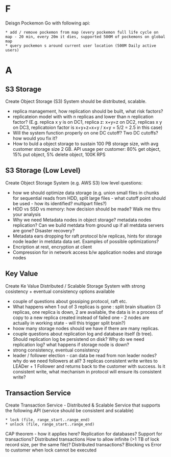 # F

Deisgn Pockemon Go with following api:
```
* add / remove pockemon from map (every pockemon full life cycle on map - 20 min, every 20m it dies, supported 500M of pockemons on global map
* query pockemon s around current user location (500M Daily active users)
```

# A

## S3 Storage

Create Object Storage (S3) System should be distributed, scalable.

* replica management, how replication should be built, what risk factors? 
* replicateion model with with n replicas and lower than n replication factor?
(E.g. replica x y is on DC1, replica z: x+y=z on DC2, replicas x y on DC3, replicatoion factor 
is x+y+z+x+y / x+y = 5/2 = 2.5 in this case)
* Will the system function properly on one DC cutoff? Two DC cutoffs? how would you fix it?
* How to buld a object storage to sustain 100 PB storage size, with avg customer storage size 2 GB.
API usage per customer: 80% get object, 15% put object, 5% delete object, 100K RPS

## S3 Storage (Low Level)

Create Object Storage System (e.g. AWS S3)
low level questions: 
* how we should optimize data storage (e.g. union small files in chunks for sequential reads from HDD, 
split large files - what cutoff point should be used - how its identified? multipart files?)
* HDD vs SSD vs memory: how decision should be made? Walk me thru your analysis
* Why we need Metadata nodes in object storage? metadata nodes replication? Can we build metdata from ground up if all metdata servers are gone? Disaster recovery?
* Metadata ears dropping for raft protocol b/w replicas, hints for storage node leader in metdata data set. Examples of possible optimizations?
* Encription at rest, encryption at client
* Compression for in network access b/w application nodes and storage nodes

## Key Value

Create Ke Value Distributed / Scalable Storage System with strong cosistency + eventual consistency options available
* couple of questions about gossiping protocol, raft etc.
* What happens when 1 out of 3 replicas is gone : split brain situation (3 replicas, one replica 
    is down, 2 are available, the data is in a process of copy to a new replica created instead of failed one - 
    2 nodes are actually in working state - will this trigger split brain?) 
* hoow many storage nodes should we have if there are many replicas. 
* couple questions about replication log and database itself (b tree). Should replication log be persistend on disk? Why do we need replication log?
what happens if storage node is down?
* strong consistency, eventual consistency
* leader / follower election - can data be read from non leader nodes? why do we need followers at all? 3 replicas consistent write writes to LEADer + 1 Follower and 
returns back to the customer with success. Is it consistent write, what mechanism in protocol will ensure its consistent write?

## Transaction Service

Create Transaction Service - Distributed & Scalable Service that supports the following API (service should be consistent and scalable)
```
* lock (file, range_start..range_end)
* unlock (file, range_start..range_end)
```
CAP theorem - how it applies here?
Replication for databases?
Support for transactions? Distributed transactions
How to allow infinite (>1 TB of lock record size, per the same file)? Distributed transactions?
Blocking vs Error to customer when lock cannot be executed

